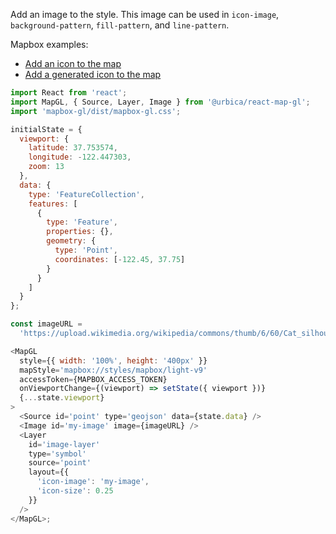 Add an image to the style. This image can be used in `icon-image`,
`background-pattern`, `fill-pattern`, and `line-pattern`.

Mapbox examples:

- [Add an icon to the map](https://www.mapbox.com/mapbox-gl-js/example/add-image/)
- [Add a generated icon to the map](https://www.mapbox.com/mapbox-gl-js/example/add-image-generated/)

```js
import React from 'react';
import MapGL, { Source, Layer, Image } from '@urbica/react-map-gl';
import 'mapbox-gl/dist/mapbox-gl.css';

initialState = {
  viewport: {
    latitude: 37.753574,
    longitude: -122.447303,
    zoom: 13
  },
  data: {
    type: 'FeatureCollection',
    features: [
      {
        type: 'Feature',
        properties: {},
        geometry: {
          type: 'Point',
          coordinates: [-122.45, 37.75]
        }
      }
    ]
  }
};

const imageURL =
  'https://upload.wikimedia.org/wikipedia/commons/thumb/6/60/Cat_silhouette.svg/400px-Cat_silhouette.svg.png';

<MapGL
  style={{ width: '100%', height: '400px' }}
  mapStyle='mapbox://styles/mapbox/light-v9'
  accessToken={MAPBOX_ACCESS_TOKEN}
  onViewportChange={(viewport) => setState({ viewport })}
  {...state.viewport}
>
  <Source id='point' type='geojson' data={state.data} />
  <Image id='my-image' image={imageURL} />
  <Layer
    id='image-layer'
    type='symbol'
    source='point'
    layout={{
      'icon-image': 'my-image',
      'icon-size': 0.25
    }}
  />
</MapGL>;
```
